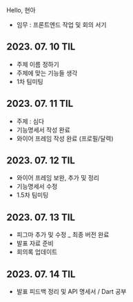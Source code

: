 Hello, 현아

- 임무 : 프론트엔드 작업 및 회의 서기

## 2023. 07. 10 TIL
- 주제 이름 정하기 
- 주제에 맞는 기능들 생각
- 1차 팀미팅 

## 2023. 07. 11 TIL
- 주제 : 심다
- 기능명세서 작성 완료
- 와이어 프레임 작성 완료 (프로필/달력)

## 2023. 07. 12 TIL
- 와이어 프레임 보완, 추가 및 정리
- 기능명세서 수정
- 1.5차 팀미팅

## 2023. 07. 13 TIL
- 피그마 추가 및 수정 _ 최종 버전 완료
- 발표 자료 준비
- 회의록 업데이트 

## 2023. 07. 14 TIL
- 발표 피드백 정리 및 API 명세서 / Dart 공부
